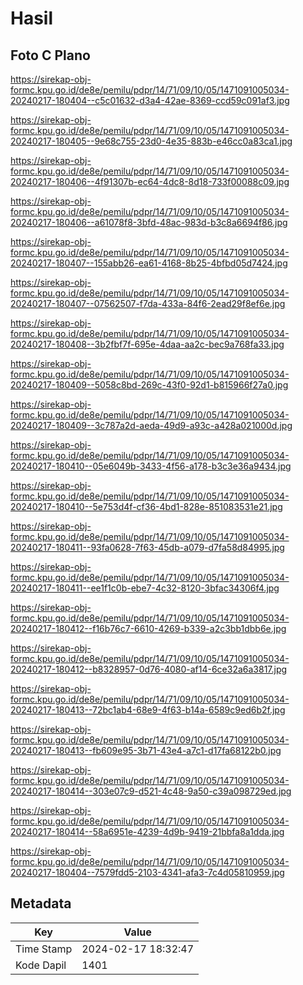 # Hasil

## Foto C Plano

https://sirekap-obj-formc.kpu.go.id/de8e/pemilu/pdpr/14/71/09/10/05/1471091005034-20240217-180404--c5c01632-d3a4-42ae-8369-ccd59c091af3.jpg

https://sirekap-obj-formc.kpu.go.id/de8e/pemilu/pdpr/14/71/09/10/05/1471091005034-20240217-180405--9e68c755-23d0-4e35-883b-e46cc0a83ca1.jpg

https://sirekap-obj-formc.kpu.go.id/de8e/pemilu/pdpr/14/71/09/10/05/1471091005034-20240217-180406--4f91307b-ec64-4dc8-8d18-733f00088c09.jpg

https://sirekap-obj-formc.kpu.go.id/de8e/pemilu/pdpr/14/71/09/10/05/1471091005034-20240217-180406--a61078f8-3bfd-48ac-983d-b3c8a6694f86.jpg

https://sirekap-obj-formc.kpu.go.id/de8e/pemilu/pdpr/14/71/09/10/05/1471091005034-20240217-180407--155abb26-ea61-4168-8b25-4bfbd05d7424.jpg

https://sirekap-obj-formc.kpu.go.id/de8e/pemilu/pdpr/14/71/09/10/05/1471091005034-20240217-180407--07562507-f7da-433a-84f6-2ead29f8ef6e.jpg

https://sirekap-obj-formc.kpu.go.id/de8e/pemilu/pdpr/14/71/09/10/05/1471091005034-20240217-180408--3b2fbf7f-695e-4daa-aa2c-bec9a768fa33.jpg

https://sirekap-obj-formc.kpu.go.id/de8e/pemilu/pdpr/14/71/09/10/05/1471091005034-20240217-180409--5058c8bd-269c-43f0-92d1-b815966f27a0.jpg

https://sirekap-obj-formc.kpu.go.id/de8e/pemilu/pdpr/14/71/09/10/05/1471091005034-20240217-180409--3c787a2d-aeda-49d9-a93c-a428a021000d.jpg

https://sirekap-obj-formc.kpu.go.id/de8e/pemilu/pdpr/14/71/09/10/05/1471091005034-20240217-180410--05e6049b-3433-4f56-a178-b3c3e36a9434.jpg

https://sirekap-obj-formc.kpu.go.id/de8e/pemilu/pdpr/14/71/09/10/05/1471091005034-20240217-180410--5e753d4f-cf36-4bd1-828e-851083531e21.jpg

https://sirekap-obj-formc.kpu.go.id/de8e/pemilu/pdpr/14/71/09/10/05/1471091005034-20240217-180411--93fa0628-7f63-45db-a079-d7fa58d84995.jpg

https://sirekap-obj-formc.kpu.go.id/de8e/pemilu/pdpr/14/71/09/10/05/1471091005034-20240217-180411--ee1f1c0b-ebe7-4c32-8120-3bfac34306f4.jpg

https://sirekap-obj-formc.kpu.go.id/de8e/pemilu/pdpr/14/71/09/10/05/1471091005034-20240217-180412--f16b76c7-6610-4269-b339-a2c3bb1dbb6e.jpg

https://sirekap-obj-formc.kpu.go.id/de8e/pemilu/pdpr/14/71/09/10/05/1471091005034-20240217-180412--b8328957-0d76-4080-af14-6ce32a6a3817.jpg

https://sirekap-obj-formc.kpu.go.id/de8e/pemilu/pdpr/14/71/09/10/05/1471091005034-20240217-180413--72bc1ab4-68e9-4f63-b14a-6589c9ed6b2f.jpg

https://sirekap-obj-formc.kpu.go.id/de8e/pemilu/pdpr/14/71/09/10/05/1471091005034-20240217-180413--fb609e95-3b71-43e4-a7c1-d17fa68122b0.jpg

https://sirekap-obj-formc.kpu.go.id/de8e/pemilu/pdpr/14/71/09/10/05/1471091005034-20240217-180414--303e07c9-d521-4c48-9a50-c39a098729ed.jpg

https://sirekap-obj-formc.kpu.go.id/de8e/pemilu/pdpr/14/71/09/10/05/1471091005034-20240217-180414--58a6951e-4239-4d9b-9419-21bbfa8a1dda.jpg

https://sirekap-obj-formc.kpu.go.id/de8e/pemilu/pdpr/14/71/09/10/05/1471091005034-20240217-180404--7579fdd5-2103-4341-afa3-7c4d05810959.jpg


## Metadata

| Key        | Value               |
| ---------- | ------------------- |
| Time Stamp | 2024-02-17 18:32:47 |
| Kode Dapil | 1401                |



